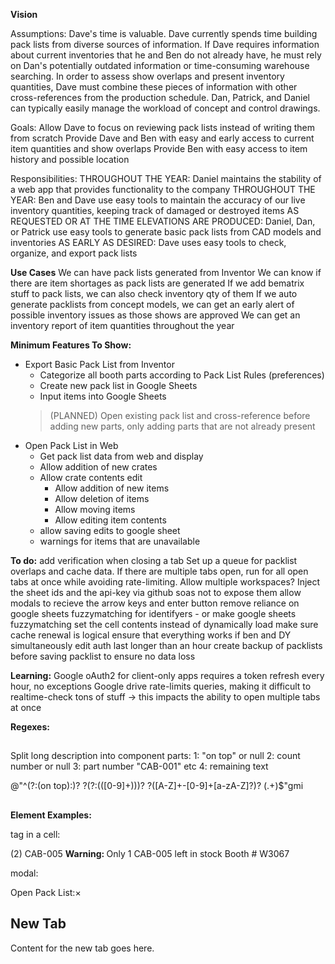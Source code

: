 **Vision**

Assumptions:
Dave's time is valuable.
Dave currently spends time building pack lists from diverse sources of information.
If Dave requires information about current inventories that he and Ben do not already have, he must rely on Dan's potentially outdated information or time-consuming warehouse searching.
In order to assess show overlaps and present inventory quantities, Dave must combine these pieces of information with other cross-references from the production schedule.
Dan, Patrick, and Daniel can typically easily manage the workload of concept and control drawings.

Goals:
Allow Dave to focus on reviewing pack lists instead of writing them from scratch
Provide Dave and Ben with easy and early access to current item quantities and show overlaps
Provide Ben with easy access to item history and possible location

Responsibilities:
THROUGHOUT THE YEAR: Daniel maintains the stability of a web app that provides functionality to the company
THROUGHOUT THE YEAR: Ben and Dave use easy tools to maintain the accuracy of our live inventory quantities, keeping track of damaged or destroyed items
AS REQUESTED OR AT THE TIME ELEVATIONS ARE PRODUCED: Daniel, Dan, or Patrick use easy tools to generate basic pack lists from CAD models and inventories
AS EARLY AS DESIRED: Dave uses easy tools to check, organize, and export pack lists


**Use Cases**
We can have pack lists generated from Inventor
We can know if there are item shortages as pack lists are generated
If we add bematrix stuff to pack lists, we can also check inventory qty of them
If we auto generate packlists from concept models, we can get an early alert of possible inventory issues as those shows are approved
We can get an inventory report of item quantities throughout the year




**Minimum Features To Show:**
- Export Basic Pack List from Inventor
    - Categorize all booth parts according to Pack List Rules (preferences)
    + Create new pack list in Google Sheets
    + Input items into Google Sheets
    > (PLANNED) Open existing pack list and cross-reference before adding new parts, only adding parts that are not already present
- Open Pack List in Web
    + Get pack list data from web and display
    - Allow addition of new crates
    + Allow crate contents edit
        + Allow addition of new items
        + Allow deletion of items
        + Allow moving items
        + Allow editing item contents
    - allow saving edits to google sheet
    + warnings for items that are unavailable



**To do:**
add verification when closing a tab
Set up a queue for packlist overlaps and cache data. If there are multiple tabs open, run for all open tabs at once while avoiding rate-limiting.
Allow multiple workspaces?
Inject the sheet ids and the api-key via github soas not to expose them
allow modals to recieve the arrow keys and enter button
remove reliance on google sheets fuzzymatching for identifyers - or make google sheets fuzzymatching set the cell contents instead of dynamically load
make sure cache renewal is logical
ensure that everything works if ben and DY simultaneously edit
auth last longer than an hour
create backup of packlists before saving packlist to ensure no data loss



**Learning:**
Google oAuth2 for client-only apps requires a token refresh every hour, no exceptions
Google drive rate-limits queries, making it difficult to realtime-check tons of stuff -> this impacts the ability to open multiple tabs at once




**Regexes:**

##
Split long description into component parts:
1: "on top" or null
2: count number or null
3: part number "CAB-001" etc
4: remaining text

@"^(?:(on top):)? ?(?:\(([0-9]+)\))? ?([A-Z]+-[0-9]+[a-zA-Z]?)? (.+)$"gmi
##





**Element Examples:**

tag in a cell:

<tr class="draggable"><td class="row-drag-handle"></td><td style="
    /* background-color: #fdd; */
">(2) CAB-005
<span class="table-cell-warning"><strong>Warning: </strong>Only 1 CAB-005 left in stock</span>
</td><td>Booth # W3067</td></tr>


modal:

<div class="modal"> 
    <div class="modal-content">
        <div class="modal-header">Open Pack List:<span class="modal-close">&times;</span></div>
        <h2>New Tab</h2>
        <p>Content for the new tab goes here.</p>
    </div>
</div>

